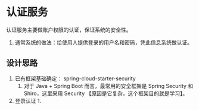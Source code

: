 # 认证服务

认证服务主要做账户权限的认证，保证系统的安全性。
1. 通常系统的做法：给使用人提供登录的用户名和密码，凭此信息系统做认证。

## 设计思路

1. 已有框架基础确定： spring-cloud-starter-security
   1. 对于 Java + Spring Boot 而言，最常用的安全框架是 Spring Security 和 Shiro，这里采用 Security 【原因是它复杂，这个框架目的就是学习】。
2. 登录认证
   1. 